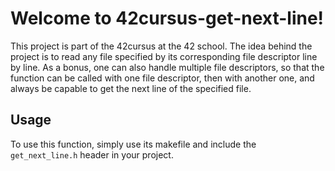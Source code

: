 # Welcome to 42cursus-get-next-line!
This project is part of the 42cursus at the 42 school. The idea behind the
project is to read any file specified by its corresponding file descriptor line
by line. As a bonus, one can also handle multiple file descriptors, so that the
function can be called with one file descriptor, then with another one, and
always be capable to get the next line of the specified file.

## Usage
To use this function, simply use its makefile and include the
``get_next_line.h`` header in your project.